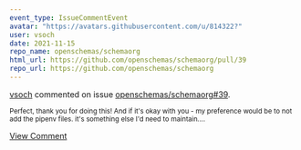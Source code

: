 ```yaml
---
event_type: IssueCommentEvent
avatar: "https://avatars.githubusercontent.com/u/814322?"
user: vsoch
date: 2021-11-15
repo_name: openschemas/schemaorg
html_url: https://github.com/openschemas/schemaorg/pull/39
repo_url: https://github.com/openschemas/schemaorg
---
```


<a href='https://github.com/vsoch' target='_blank'>vsoch</a> commented on issue <a href='https://github.com/openschemas/schemaorg/pull/39' target='_blank'>openschemas/schemaorg#39</a>.

<small>Perfect, thank you for doing this! And if it's okay with you - my preference would be to not add the pipenv files. it's something else I'd need to maintain....</small>

<a href='https://github.com/openschemas/schemaorg/pull/39' target='_blank'>View Comment</a>